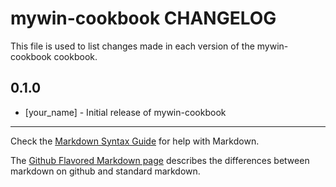 mywin-cookbook CHANGELOG
========================

This file is used to list changes made in each version of the mywin-cookbook cookbook.

0.1.0
-----
- [your_name] - Initial release of mywin-cookbook

- - -
Check the [Markdown Syntax Guide](http://daringfireball.net/projects/markdown/syntax) for help with Markdown.

The [Github Flavored Markdown page](http://github.github.com/github-flavored-markdown/) describes the differences between markdown on github and standard markdown.
